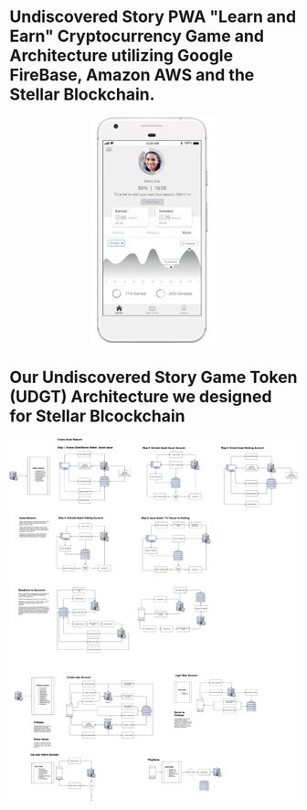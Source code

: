 
# Undiscovered Story PWA "Learn and Earn" Cryptocurrency Game and Architecture utilizing Google FireBase, Amazon AWS and the Stellar Blockchain.

<p align="center"><!-- <img src="https://cloud.githubusercontent.com/assets/124117/22330270/bb6b2728-e408-11e6-9488-d041b317e1e4.png" height="400px"/> -->

<!-- <img src="./images/img1.png" height="400px"/> -->

<img src="./images/img2.png" height="400px"/>


<br />

# Our Undiscovered Story Game Token (UDGT) Architecture we designed for Stellar Blcockchain
<img src="./images/UDGTStellarGamegenesis.png" height="auto"/>


</p>
